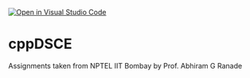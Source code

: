 [![Open in Visual Studio Code](https://classroom.github.com/assets/open-in-vscode-718a45dd9cf7e7f842a935f5ebbe5719a5e09af4491e668f4dbf3b35d5cca122.svg)](https://classroom.github.com/online_ide?assignment_repo_id=11488478&assignment_repo_type=AssignmentRepo)
# cppDSCE
Assignments taken from NPTEL IIT Bombay by Prof. Abhiram G Ranade

